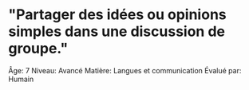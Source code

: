 # "Partager des idées ou opinions simples dans une discussion de groupe."

Âge: 7
Niveau: Avancé
Matière: Langues et communication
Évalué par: Humain